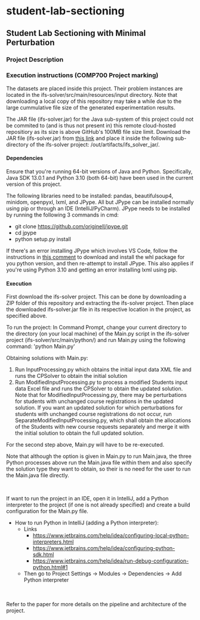 # student-lab-sectioning
## Student Lab Sectioning with Minimal Perturbation

### Project Description



### Execution instructions (COMP700 Project marking)

The datasets are placed inside this project. Their problem instances are located in the ifs-solver/src/main/resources/input directory. Note that downloading a local copy of this repository may take a while due to the large cummulative file size of the generated experimentation results.

The JAR file (ifs-solver.jar) for the Java sub-system of this project could not be commited to (and is thus not present in) this remote cloud-hosted repositiory as its size is above GitHub's 100MB file size limit.
Download the JAR file (ifs-solver.jar) from [this link](https://drive.google.com/drive/folders/1AWqlMftnSjfEWUG8ZbypLO7Ou7nbc0Yo?usp=sharing) and place it inside the following sub-directory of the ifs-solver project: /out/artifacts/ifs_solver_jar/.


#### Dependencies
Ensure that you're running 64-bit versions of Java and Python.
Specifically, Java SDK 13.0.1 and Python 3.10 (both 64-bit) have been used in the current version of this project.

The following libraries need to be installed: pandas, beautifulsoup4, minidom, openpyxl, lxml, and JPype. All but JPype can be installed normally using pip or through an IDE (IntelliJ/PyCharm).
JPype needs to be installed by running the following 3 commands in cmd:
- git clone https://github.com/originell/jpype.git
-  cd jpype
-  python setup.py install

If there's an error installing JPype which involves VS Code, follow the instructions in [this comment](https://github.com/sammchardy/python-binance/issues/148#issuecomment-374853521) to download and install the whl package for you python version, and then re-attempt to install JPype. This also applies if you're using Python 3.10 and getting an error installing lxml using pip.


#### Execution
First download the ifs-solver project. This can be done by downloading a ZIP folder of this repository and extracting the ifs-solver project. 
Then place the downloaded ifs-solver.jar file in its respective location in the project, as specified above.

To run the project: In Command Prompt, change your current directory to the directory (on your local machine) of the Main.py script in the ifs-solver project (ifs-solver/src/main/python/)
and run Main.py using the following command: 'python Main.py'


Obtaining solutions with Main.py:

1. Run InputProcessing.py which obtains the initial input data XML file and runs the CPSolver to obtain the initial solution
2. Run ModifiedInputProcessing.py to process a modified Students input data Excel file and runs the CPSolver to obtain the updated solution. 
Note that for ModifiedInputProcessing.py, there may be perturbations for students with unchanged course registrations in the updated solution. 
If you want an updated solution for which perturbations for students with unchanged course registrations do not occur, run SeparateModifiedInputProcessing.py, 
which shall obtain the allocations of the Students with new course requests separately and merge it with the initial solution to obtain the full updated solution.

For the second step above, Main.py will have to be re-executed.


Note that although the option is given in Main.py to run Main.java, the three Python processes above run the Main.java file within them and also specify the solution type 
they want to obtain, so their is no need for the user to run the Main.java file directly. 
 

<br>

If want to run the project in an IDE, open it in IntelliJ, add a Python interpreter to the project (if one is not already specified) and create a build configuration for the Main.py file. 
- How to run Python in IntelliJ (adding a Python interpreter):
    - Links
        - https://www.jetbrains.com/help/idea/configuring-local-python-interpreters.html
        - https://www.jetbrains.com/help/idea/configuring-python-sdk.html
        - https://www.jetbrains.com/help/idea/run-debug-configuration-python.html#1
    - Then go to Project Settings -> Modules -> Dependencies -> Add Python interpreter


<br>
<br>
Refer to the paper for more details on the pipeline and architecture of the project.

